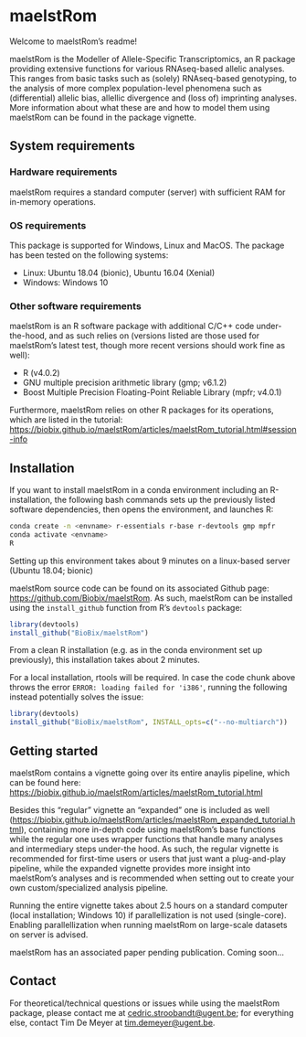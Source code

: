 
<!-- README.md is generated from README.Rmd. Please edit that file -->

# maelstRom

<!-- badges: start -->
<!-- badges: end -->

Welcome to maelstRom’s readme!

maelstRom is the Modeller of Allele-Specific Transcriptomics, an R package providing
extensive functions for various RNAseq-based allelic analyses. This
ranges from basic tasks such as (solely) RNAseq-based genotyping, to the
analysis of more complex population-level phenomena such as
(differential) allelic bias, allellic divergence and (loss of)
imprinting analyses. More information about what these are and how to
model them using maelstRom can be found in the package vignette.

## System requirements

### Hardware requirements

maelstRom requires a standard computer (server) with sufficient RAM for
in-memory operations.

### OS requirements

This package is supported for Windows, Linux and MacOS. The package has
been tested on the following systems:

-   Linux: Ubuntu 18.04 (bionic), Ubuntu 16.04 (Xenial)
-   Windows: Windows 10

### Other software requirements

maelstRom is an R software package with additional C/C++ code under-the-hood,
and as such relies on (versions listed are those used for maelstRom’s latest
test, though more recent versions should work fine as well):

-   R (v4.0.2)
-   GNU multiple precision arithmetic library (gmp; v6.1.2)
-   Boost Multiple Precision Floating-Point Reliable Library (mpfr;
    v4.0.1)

Furthermore, maelstRom relies on other R packages for its operations, which
are listed in the tutorial:
<https://biobix.github.io/maelstRom/articles/maelstRom_tutorial.html#session-info>

## Installation

If you want to install maelstRom in a conda environment including an
R-installation, the following bash commands sets up the previously
listed software dependencies, then opens the environment, and launches
R:

``` bash
conda create -n <envname> r-essentials r-base r-devtools gmp mpfr
conda activate <envname>
R
```

Setting up this environment takes about 9 minutes on a linux-based
server (Ubuntu 18.04; bionic)

maelstRom source code can be found on its associated Github page:
<https://github.com/Biobix/maelstRom>. As such, maelstRom can be installed using
the `install_github` function from R’s `devtools` package:

``` r
library(devtools)
install_github("BioBix/maelstRom")
```

From a clean R installation (e.g. as in the conda environment set up
previously), this installation takes about 2 minutes.

For a local installation, rtools will be required. In case the code
chunk above throws the error `ERROR: loading failed for 'i386'`, running
the following instead potentially solves the issue:

``` r
library(devtools)
install_github("BioBix/maelstRom", INSTALL_opts=c("--no-multiarch"))
```

## Getting started

maelstRom contains a vignette going over its entire anaylis pipeline, which
can be found here:
<https://biobix.github.io/maelstRom/articles/maelstRom_tutorial.html>

Besides this “regular” vignette an “expanded” one is included as well
(<https://biobix.github.io/maelstRom/articles/maelstRom_expanded_tutorial.html>),
containing more in-depth code using maelstRom’s base functions while the
regular one uses wrapper functions that handle many analyses and
intermediary steps under-the hood. As such, the regular vignette is
recommended for first-time users or users that just want a plug-and-play
pipeline, while the expanded vignette provides more insight into maelstRom’s
analyses and is recommended when setting out to create your own
custom/specialized analysis pipeline.

Running the entire vignette takes about 2.5 hours on a standard computer
(local installation; Windows 10) if parallellization is not used
(single-core). Enabling parallellization when running maelstRom on
large-scale datasets on server is advised.

maelstRom has an associated paper pending publication. Coming soon…

## Contact

For theoretical/technical questions or issues while using the maelstRom
package, please contact me at <cedric.stroobandt@ugent.be>; for
everything else, contact Tim De Meyer at <tim.demeyer@ugent.be>.
